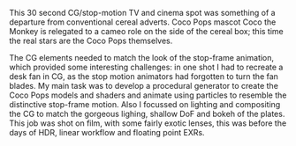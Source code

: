This 30 second CG/stop-motion TV and cinema spot was something of a departure from conventional cereal adverts. Coco Pops mascot Coco the Monkey is relegated to a cameo role on the side of the cereal box; this time the real stars are the Coco Pops themselves.

The CG elements needed to match the look of the stop-frame animation, which provided some interesting challenges: in one shot I had to recreate a desk fan in CG, as the stop motion animators had forgotten to turn the fan blades. My main task was to develop a procedural generator to create the Coco Pops models and shaders and animate using particles to resemble the distinctive stop-frame motion. Also I focussed on lighting and compositing the CG to match the gorgeous lighing, shallow DoF and bokeh of the plates. This job was shot on film, with some fairly exotic lenses, this was before the days of HDR, linear workflow and floating point EXRs.